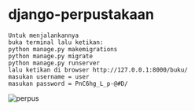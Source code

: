 # django-perpustakaan

    Untuk menjalankannya
    buka terminal lalu ketikan:
    python manage.py makemigrations
    python manage.py migrate
    python manage.py runserver
    lalu ketikan di browser http://127.0.0.1:8000/buku/
    masukan username = user 
    masukan password = PnC6hg_L_p-@#D/
    
    
![perpus](https://user-images.githubusercontent.com/29254002/139804781-712f8a5a-282b-4739-a045-0c90a254d922.png)

